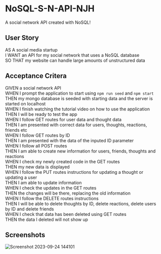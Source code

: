 # NoSQL-S-N-API-NJH
A social network API created with NoSQL!

## User Story  
AS A social media startup  
I WANT an API for my social network that uses a NoSQL database  
SO THAT my website can handle large amounts of unstructured data  

## Acceptance Critera  
GIVEN a social network API  
WHEN I prompt the application to start using ``` npm run seed ``` and ```npm start```  
THEN my mongo database is seeded with starting data and the server is started on localhost  
WHEN I finish watching the tutorial video on how to use the application  
THEN I will be ready to test the app  
WHEN I follow GET routes for user data and thought data  
THEN I am presented with correct data for users, thoughts, reactions, friends etc  
WHEN I follow GET routes by ID  
THEN I am presented with the data of the inputed ID parameter  
WHEN I follow all POST routes  
THEN I am able to create new information for users, friends, thoughts and reactions  
WHEN I check my newly created code in the GET routes  
THEN my new data is displayed  
WHEN I follow the PUT routes instructions for updating a thought or updating a user  
THEN I am able to update information  
WHEN I check the updates in the GET routes  
THEN the changes will be there, replacing the old information  
WHEN I follow the DELETE routes instructions  
THEN I will be able to delete thoughts by ID, delete reactions, delete users by ID and delete friends  
WHEN I check that data has been deleted using GET routes  
THEN the data I deleted will not show up

## Screenshots  

![Screenshot 2023-09-24 144101](https://github.com/njheymann/NoSQL-S-N-API-NJH/assets/125000756/d2272e0e-fbf5-4352-bd87-cec6b1da3d54)  
